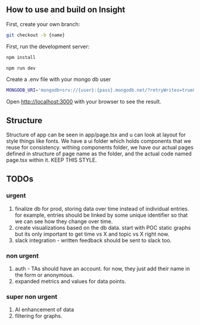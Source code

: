 ## How to use and build on Insight

First, create your own branch:
```bash
git checkout -b {name}
```
First, run the development server:

```bash
npm install

npm run dev
```

Create a .env file with your mongo db user
```bash
MONGODB_URI='mongodb+srv://{user}:{pass}.mongodb.net/?retryWrites=true&w=majority&appName=TA-Data';
```

Open [http://localhost:3000](http://localhost:3000) with your browser to see the result.

## Structure
Structure of app can be seen in app/page.tsx and u can look at layout for style things like fonts.
We have a ui folder which holds components that we reuse for consistency. withing components folder,
we have our actual pages defined in structure of page name as the folder, and the actual code named page.tsx
within it. KEEP THIS STYLE.

## TODOs
### urgent
1. finalize db for prod, storing data over time instead of individual entries. for example, entries should 
be linked by some unique identifier so that we can see how they change over time.
2. create visualizations based on the db data. start with POC static graphs but its only important to get time vs X and topic vs X right now. 
3. slack integration - written feedback should be sent to slack too.

### non urgent
1. auth - TAs should have an account. for now, they just add their name in the form or anonymous.
2. expanded metrics and values for data points.

### super non urgent
1. AI enhancement of data
2. filtering for graphs.
